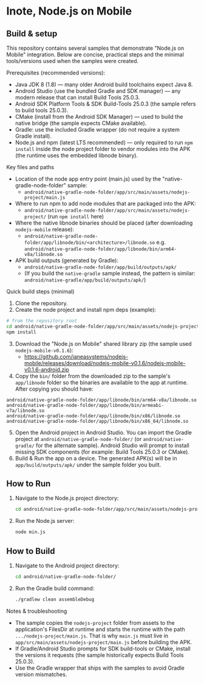 
# Inote, Node.js on Mobile

## Build & setup

This repository contains several samples that demonstrate "Node.js on Mobile" integration. Below are concise, practical steps and the minimal tools/versions used when the samples were created.

Prerequisites (recommended versions):
- Java JDK 8 (1.8) — many older Android build toolchains expect Java 8.
- Android Studio (use the bundled Gradle and SDK manager) — any modern release that can install Build Tools 25.0.3.
- Android SDK Platform Tools & SDK Build-Tools 25.0.3 (the sample refers to build tools 25.0.3).
- CMake (install from the Android SDK Manager) — used to build the native bridge (the sample expects CMake available).
- Gradle: use the included Gradle wrapper (do not require a system Gradle install).
- Node.js and npm (latest LTS recommended) — only required to run `npm install` inside the node project folder to vendor modules into the APK (the runtime uses the embedded libnode binary).

Key files and paths
- Location of the node app entry point (main.js) used by the "native-gradle-node-folder" sample:
	- `android/native-gradle-node-folder/app/src/main/assets/nodejs-project/main.js`
- Where to run npm to add node modules that are packaged into the APK:
	- `android/native-gradle-node-folder/app/src/main/assets/nodejs-project/` (run `npm install` here)
- Where the native libnode binaries should be placed (after downloading `nodejs-mobile` release):
	- `android/native-gradle-node-folder/app/libnode/bin/<architecture>/libnode.so`
		e.g. `android/native-gradle-node-folder/app/libnode/bin/arm64-v8a/libnode.so`
- APK build outputs (generated by Gradle):
	- `android/native-gradle-node-folder/app/build/outputs/apk/`
	- (If you build the `native-gradle` sample instead, the pattern is similar: `android/native-gradle/app/build/outputs/apk/`)

Quick build steps (minimal)
1. Clone the repository.
2. Create the node project and install npm deps (example):

```bash
# from the repository root
cd android/native-gradle-node-folder/app/src/main/assets/nodejs-project
npm install
```

3. Download the "Node.js on Mobile" shared library zip (the sample used `nodejs-mobile-v0.1.6`):
	 - https://github.com/janeasystems/nodejs-mobile/releases/download/nodejs-mobile-v0.1.6/nodejs-mobile-v0.1.6-android.zip
4. Copy the `bin/` folder from the downloaded zip to the sample's `app/libnode` folder so the binaries are available to the app at runtime. After copying you should have:

```text
android/native-gradle-node-folder/app/libnode/bin/arm64-v8a/libnode.so
android/native-gradle-node-folder/app/libnode/bin/armeabi-v7a/libnode.so
android/native-gradle-node-folder/app/libnode/bin/x86/libnode.so
android/native-gradle-node-folder/app/libnode/bin/x86_64/libnode.so
```

5. Open the Android project in Android Studio. You can import the Gradle project at `android/native-gradle-node-folder/` (or `android/native-gradle/` for the alternate sample). Android Studio will prompt to install missing SDK components (for example: Build Tools 25.0.3 or CMake).
6. Build & Run the app on a device. The generated APK(s) will be in `app/build/outputs/apk/` under the sample folder you built.

## How to Run

1.  Navigate to the Node.js project directory:

    ```bash
    cd android/native-gradle-node-folder/app/src/main/assets/nodejs-project
    ```

2.  Run the Node.js server:

    ```bash
    node min.js
    ```

## How to Build

1.  Navigate to the Android project directory:

    ```bash
    cd android/native-gradle-node-folder/
    ```

2.  Run the Gradle build command:

    ```bash
    ./gradlew clean assembleDebug
    ```

Notes & troubleshooting
- The sample copies the `nodejs-project` folder from assets to the application's FilesDir at runtime and starts the runtime with the path `.../nodejs-project/main.js`. That is why `main.js` must live in `app/src/main/assets/nodejs-project/main.js` before building the APK.
- If Gradle/Android Studio prompts for SDK build-tools or CMake, install the versions it requests (the sample historically expects Build Tools 25.0.3).
- Use the Gradle wrapper that ships with the samples to avoid Gradle version mismatches.


